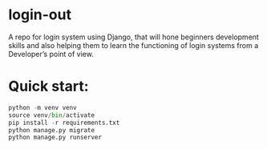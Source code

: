 # login-out
A repo for login system using Django, that will hone beginners development skills and also helping them to learn the functioning of login systems from a Developer’s point of view.

# Quick start:

```py
python -m venv venv
source venv/bin/activate
pip install -r requirements.txt
python manage.py migrate
python manage.py runserver
```
